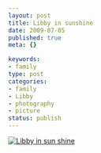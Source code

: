 ```yaml
--- 
layout: post
title: Libby in sunshine
date: 2009-07-05
published: true
meta: {}

keywords: 
- family
type: post
categories: 
- family
- Libby
- photography
- picture
status: publish
---
```

[![Libby in sun shine](http://media.eick.us/2011/05/3554029453_06879cd429.jpg)](http://www.flickr.com/photos/19429588@N00/3554029453 "View 'Libby in sun shine' on Flickr.com")
